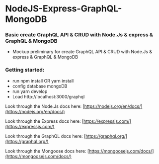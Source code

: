 # NodeJS-Express-GraphQL-MongoDB 
### Basic create GraphQL API & CRUD with Node.Js & express & GraphQL & MongoDB
  * Mockup preliminary for create GraphQL API & CRUD with Node.Js & express & GraphQL & MongoDB
### Getting started:
  * run npm install OR yarn install
  *  config database mongoDB
  * run yarn develop
  * Load http://localhost:3000/graphql

Look through the Node.Js docs here: [https://nodejs.org/en/docs/](https://nodejs.org/en/docs/)

Look through the Express docs here: [https://expressjs.com/](https://expressjs.com/)

Look through the GraphQL docs here: [https://graphql.org/](https://graphql.org/)

Look through the Mongoose docs here: [https://mongoosejs.com/docs/](https://mongoosejs.com/docs/)



